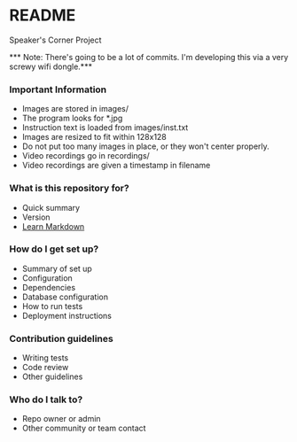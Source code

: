 # README #

Speaker's Corner Project

*** Note: There's going to be a lot of commits. I'm developing this via a very screwy wifi dongle.***


### Important Information ###

* Images are stored in images/
* The program looks for *.jpg
* Instruction text is loaded from images/inst.txt
* Images are resized to fit within 128x128
* Do not put too many images in place, or they won't center properly.
* Video recordings go in recordings/
* Video recordings are given a timestamp in filename

### What is this repository for? ###

* Quick summary
* Version
* [Learn Markdown](https://bitbucket.org/tutorials/markdowndemo)

### How do I get set up? ###

* Summary of set up
* Configuration
* Dependencies
* Database configuration
* How to run tests
* Deployment instructions

### Contribution guidelines ###

* Writing tests
* Code review
* Other guidelines

### Who do I talk to? ###

* Repo owner or admin
* Other community or team contact